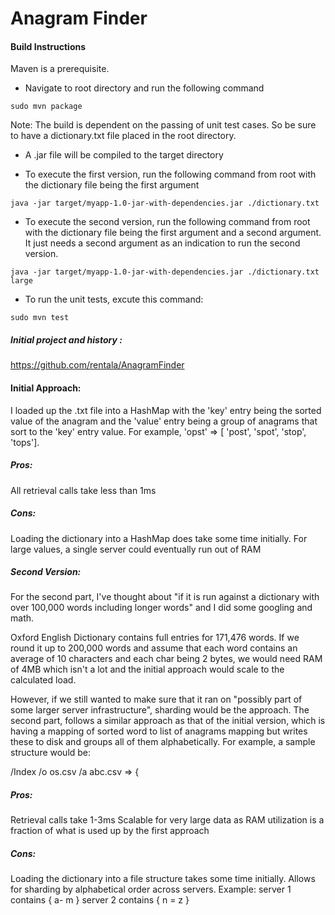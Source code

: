 # Anagram Finder

#### Build Instructions ####

Maven is a prerequisite.
* Navigate to root directory and run the following command

```
sudo mvn package

```

Note: The build is dependent on the passing of unit test cases. So be sure to have a dictionary.txt file placed in the root directory.


* A .jar file will be compiled to the target directory

* To execute the first version, run the following command from root with the dictionary file being the first argument

```
java -jar target/myapp-1.0-jar-with-dependencies.jar ./dictionary.txt

```


* To execute the second version, run the following command from root with the dictionary file being the first argument and a second argument. It just needs a second argument as an indication to run the second version.

```
java -jar target/myapp-1.0-jar-with-dependencies.jar ./dictionary.txt large

```


* To run the unit tests, excute this command:

```
sudo mvn test
```

##### Initial project and history : #####

https://github.com/rentala/AnagramFinder



#### Initial Approach: ####

I loaded up the .txt file into a HashMap with the 'key' entry being the sorted value of the anagram and the 'value' entry being a group of anagrams that sort to the 'key' entry value.
For example,  'opst' => [ 'post', 'spot', 'stop', 'tops'].


##### Pros: #####
All retrieval calls take less than 1ms

##### Cons: #####
Loading the dictionary into a HashMap does take some time initially.
For large values, a single server could eventually run out of RAM



##### Second Version: #####

For the second part, I've thought about "if it is run against a dictionary with over 100,000 words including longer words"  and I did some googling and math.

Oxford English Dictionary contains full entries for 171,476 words. If we round it up to 200,000 words and assume that each word contains an average of 10 characters and each char being 2 bytes, we would need RAM of 4MB which isn't a lot and the initial approach would scale to the calculated load.

However, if we still wanted to make sure that it ran on "possibly part of some larger server infrastructure", sharding would be the approach. 
The second part, follows a similar approach as that of the initial version, which is having a mapping of sorted word to list of anagrams mapping but writes these to disk and groups all of them alphabetically. For example, a sample structure would be:

/Index
          /o
             os.csv
          /a
             abc.csv => { 
             
##### Pros: #####
Retrieval calls take 1-3ms 
Scalable for very large data as RAM utilization is a fraction of what is used up by the first approach
##### Cons: #####
Loading the dictionary into a file structure takes some time initially.
Allows for sharding by alphabetical order across servers. Example: server 1 contains { a- m } server 2 contains { n = z }
